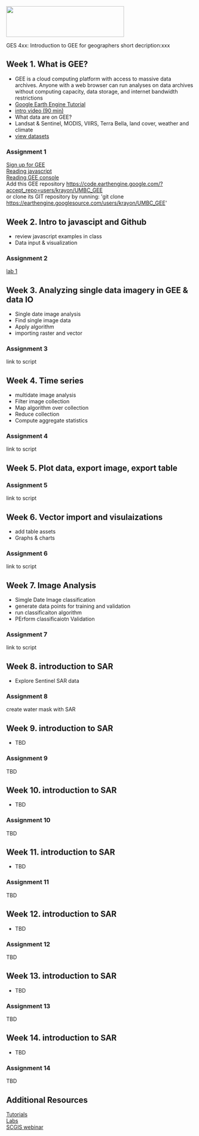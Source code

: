 <img src="https://www.umbc.edu/img/UMBC-color.svg" width="315" height="82">

GES 4xx: Introduction to GEE for geographers
short decription:xxx

## Week 1.	What is GEE?
* GEE is a cloud computing platform with access to massive data archives. Anyone with a web browser can run analyses on data archives without computing capacity, data storage, and internet bandwidth restrictions
* [Google Earth Engine Tutorial](https://www.youtube.com/watch?v=uHtehTSw7vg)
* [intro video (90 min)](https://developers.google.com/earth-engine/tutorials#introduction-to-earth-engine-condensed)
* What data are on GEE?  
 * Landsat & Sentinel, MODIS, VIIRS, Terra Bella, land cover, weather and climate
 * [view datasets](https://developers.google.com/earth-engine/datasets/)
### Assignment 1
[Sign up for GEE](https://signup.earthengine.google.com)\
[Reading javascript](https://developer.mozilla.org/en-US/docs/Web/JavaScript/Guide/Introduction)\
[Reading GEE console](https://developers.google.com/earth-engine/playground)\
Add this GEE repository
https://code.earthengine.google.com/?accept_repo=users/krayon/UMBC_GEE \
or clone its GIT repository by running: 'git clone https://earthengine.googlesource.com/users/krayon/UMBC_GEE'
## Week 2. Intro to javascipt and Github
* review javascript examples in class
* Data input & visualization
### Assignment 2
[lab 1](https://docs.google.com/document/d/1jblW6YSHCVbN_q3oQOOIpPPNa4Q0_Gt6D6oLdEyQPF4/edit)
## Week 3.	Analyzing single data imagery in GEE & data IO
* Single date image analysis
* Find single image data
* Apply algorithm
* importing raster and vector
### Assignment 3
link to script
## Week 4.	Time series
* multidate image analysis
* Filter image collection
* Map algorithm over collection
* Reduce collection
* Compute aggregate statistics
### Assignment 4
link to script
## Week 5. Plot data, export image, export table
### Assignment 5
link to script
## Week 6. Vector import and visulaizations
  * add table assets
  * Graphs & charts
### Assignment 6
link to script
## Week 7.	Image Analysis
  * Simgle Date Image classification
  * generate data points for training and validation
  * run classificaiton algorithm
  * PErform classificaiotn Validation
### Assignment 7
link to script
## Week 8. introduction to SAR
  * Explore Sentinel SAR data
### Assignment 8
create water mask with SAR
## Week 9. introduction to SAR
  * TBD
### Assignment 9
TBD
## Week 10. introduction to SAR
  * TBD
### Assignment 10
TBD
## Week 11. introduction to SAR
  * TBD
### Assignment 11
TBD
## Week 12. introduction to SAR
  * TBD
### Assignment 12
TBD
## Week 13. introduction to SAR
  * TBD
### Assignment 13
TBD
## Week 14. introduction to SAR
  * TBD
### Assignment 14
TBD
## Additional Resources
[Tutorials](https://developers.google.com/earth-engine/tutorials) \
[Labs](https://developers.google.com/earth-engine/edu)\
[SCGIS webinar](https://consbio.org/products/webinars/scgis-earths-vital-signs-planetary-scale-monitoring-google-earth-engine)
